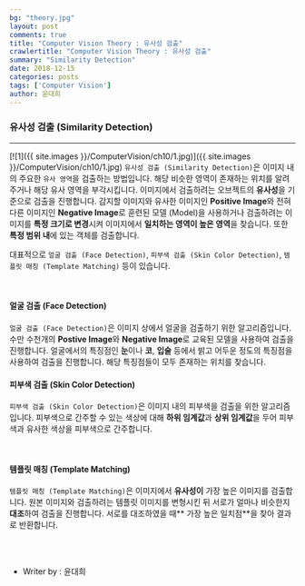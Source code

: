 ```yaml
---
bg: "theory.jpg"
layout: post
comments: true
title: "Computer Vision Theory : 유사성 검출"
crawlertitle: "Computer Vision Theory : 유사성 검출"
summary: "Similarity Detection"
date: 2018-12-15
categories: posts
tags: ['Computer Vision']
author: 윤대희
---
```


### 유사성 검출 (Similarity Detection) ###
----------
[![1]({{ site.images }}/ComputerVision/ch10/1.jpg)]({{ site.images }}/ComputerVision/ch10/1.jpg)
`유사성 검출 (Similarity Detection)`은 이미지 내의 주요한 `유사 영역`을 검출하는 방법입니다.  해당 비슷한 영역이 존재하는 위치를 알려주거나 해당 유사 영역을 부각시킵니다. 이미지에서 검출하려는 오브젝트의 **유사성**을 기준으로 검출을 진행합니다. 감지할 이미지와 유사한 이미지인 **Positive Image**와 전혀 다른 이미지인 **Negative Image**로 훈련된 모델 (Model)을 사용하거나 검출하려는 이미지를 **특정 크기로 변경**시켜 이미지에서 **일치하는 영역이 높은 영역**을 찾습니다. 또한 **특정 범위 내**에 있는 객체를 검출합니다.

대표적으로 `얼굴 검출 (Face Detection)`, `피부색 검출 (Skin Color Detection)`, `템플릿 매칭 (Template Matching)` 등이 있습니다.

<br>

#### 얼굴 검출 (Face Detection) ####

`얼굴 검출 (Face Detection)`은 이미지 상에서 얼굴을 검출하기 위한 알고리즘입니다. 수만 수천개의 **Postive Image**와 **Negative Image**로 교육된 모델을 사용하여 검출을 진행합니다. 얼굴에서의 특징점인 **눈**이나 **코**, **입술** 등에서 밝고 어두운 정도의 특징점을 사용하여 검출을 진행합니다. 해당 특징점들이 모두 존재하는 위치를 찾습니다.
<br>

#### 피부색 검출 (Skin Color Detection) ####

`피부색 검출 (Skin Color Detection)`은 이미지 내의 피부색을 검출을 위한 알고리즘입니다. 피부색으로 간주할 수 있는 색상에 대해 **하위 임계값**과 **상위 임계값**을 두어 피부색과 유사한 색상을 피부색으로 간주합니다.

<br>

#### 템플릿 매칭 (Template Matching) ####

`템플릿 매칭 (Template Matching)`은 이미지에서 **유사성이** 가장 높은 이미지를 검출합니다. 원본 이미지와 검출하려는 템플릿 이미지를 변형시킨 뒤 서로가 얼마나 비슷한지 **대조**하여 검출을 진행합니다. 서로를 대조하였을 때** 가장 높은 일치점**을 찾아 결과로 반환합니다.

<br>
<br>

* Writer by : 윤대희

<br>



